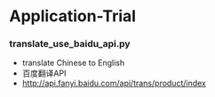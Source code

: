 # Application-Trial


### translate_use_baidu_api.py
- translate Chinese to English
- 百度翻译API
- http://api.fanyi.baidu.com/api/trans/product/index
